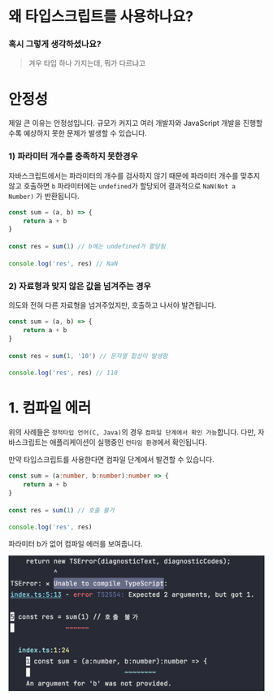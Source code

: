 # 왜 타입스크립트를 사용하나요?

### 혹시 그렇게 생각하셨나요?
> 겨우 타입 하나 가지는데, 뭐가 다르냐고

# 안정성
제일 큰 이유는 안정성입니다. 규모가 커지고 여러 개발자와 JavaScript 개발을 진행할 수록 예상하지 못한 문제가 발생할 수 있습니다.

### 1) 파라미터 개수를 충족하지 못한경우
자바스크립트에서는 파라미터의 개수를 검사하지 않기 때문에 파라미터 개수를 맞추지 않고 호출하면 `b` 파라미터에는 `undefined`가 할당되어 결과적으로 `NaN(Not a Number)` 가 반환됩니다.
```js
const sum = (a, b) => {
    return a + b
}

const res = sum(1) // b에는 undefined가 할당됨

console.log('res', res) // NaN
```

### 2) 자료형과 맞지 않은 값을 넘겨주는 경우
의도와 전혀 다른 자료형을 넘겨주었지만, 호출하고 나서야 발견됩니다.
```js
const sum = (a, b) => {
    return a + b
}

const res = sum(1, '10') // 문자열 합성이 발생함

console.log('res', res) // 110
```

# 1. 컴파일 에러
위의 사례들은 `정적타입 언어(C, Java)`의 경우 `컴파일 단계에서 확인 가능`합니다. 다만, 자바스크립트는 애플리케이션이 실행중인 `런타임 환경`에서 확인됩니다.

만약 타입스크립트를 사용한다면 컴파일 단계에서 발견할 수 있습니다.

```ts
const sum = (a:number, b:number):number => {
    return a + b
}

const res = sum(1) // 호출 불가

console.log('res', res)
```

파라미터 b가 없어 컴파일 에러를 보여줍니다.

![cover](./images/compile.png)